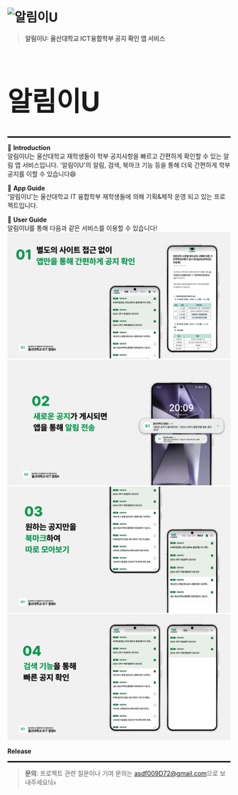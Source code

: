 # ![알림이U](./images/main_image2.png) 
> **알림이U: 울산대학교 ICT융합학부 공지 확인 앱 서비스**

<h1 style="font-size: 60px;">알림이U</h1>
<hr style="border: 1px solid #000;">


📌 **Introduction**  
알림이U는 울산대학교 재학생들이 학부 공지사항을 빠르고 간편하게 확인할 수 있는 알림 앱 서비스입니다. '알림이U'의 알림, 검색, 북마크 기능 등을 통해 더욱 간편하게 학부 공지를 이할 수 있습니다😄


📝 **App Guide**  
'알림이U'는 울산대학교 IT 융합학부 재학생들에 의해 기획&제작 운영 되고 있는 프로젝트입니다.



🎉 **User Guide**  
알림이U를 통해 다음과 같은 서비스를 이용할 수 있습니다!
![appscreenshot](images/sol1.png)
![appscreenshot2](images/sol2.png)
![appscreenshot3](images/sol3.png)
![appscreenshot4](images/sol4.png)



**Release**
<hr style="border: 1px solid #000;">


> **문의**: 프로젝트 관련 질문이나 기여 문의는 [asdf009D72@gmail.com](asdf009D72@gmail.com)으로 보내주세요!👍
